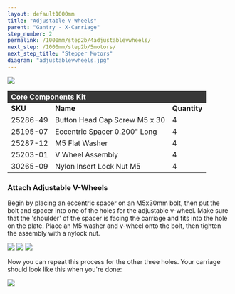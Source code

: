 ```yaml
---
layout: default1000mm
title: "Adjustable V-Wheels"
parent: "Gantry - X-Carriage"
step_number: 2
permalink: /1000mm/step2b/4adjustablevwheels/
next_step: /1000mm/step2b/5motors/
next_step_title: "Stepper Motors"
diagram: "adjustablevwheels.jpg"
---
```

<img src="../../step2/photo/jpfs_DSC2648.jpg">

<table>
  <tr>
    <td style="color:#fff;background: #383838" colspan="3">
      <b>Core Components Kit</b>
    </td>
  </tr>
  <tr>
    <td>
      <b>SKU</b>
    </td>
    <td>
      <b>Name</b>
    </td>
    <td>
      <b>Quantity</b>
    </td>
  </tr>
  <tr>
    <td>
      25286-49
    </td>
    <td>
      Button Head Cap Screw M5 x 30
    </td>
    <td>
      4
    </td>
  </tr>
  <tr>
    <td>
      25195-07
    </td>
    <td>
      Eccentric Spacer 0.200" Long
    </td>
    <td>
      4
    </td>
  </tr>
  <tr>
    <td>
      25287-12
    </td>
    <td>
      M5 Flat Washer
    </td>
    <td>
      4
    </td>
  </tr>
  <tr>
    <td>
      25203-01
    </td>
    <td>
      V Wheel Assembly
    </td>
    <td>
      4
    </td>
  </tr>
  <tr>
    <td>
      30265-09
    </td>
    <td>
      Nylon Insert Lock Nut M5
    </td>
    <td>
      4
    </td>
  </tr>
</table>

<h3>Attach Adjustable V-Wheels</h3>

Begin by placing an eccentric spacer on an M5x30mm bolt, then put the bolt and spacer into one of the holes for the adjustable v-wheel. Make sure that the 'shoulder' of the spacer is facing the carriage and fits into the hole on the plate. Place an M5 washer and v-wheel onto the bolt, then tighten the assembly with a nylock nut.

<img src="../../step2/photo/jpfs_DSC2643.jpg">
<img src="../../step2/photo/jpfs_DSC2644.jpg">
<img src="../../step2/photo/jpfs_DSC2645.jpg">

Now you can repeat this process for the other three holes. Your carriage should look like this when you're done:

<img src="../../step2/photo/jpfs_DSC3466.jpg">
